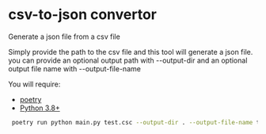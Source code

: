 # csv-to-json convertor

Generate a json file from a csv file

Simply provide the path to the csv file and this tool will generate a json file. you can provide an optional output
path with --output-dir and an optional output file name with --output-file-name

You will require:

- [poetry](https://python-poetry.org/docs/#installation)
- [Python 3.8+](https://www.python.org/downloads/)

```bash
 poetry run python main.py test.csc --output-dir . --output-file-name test.json
```

